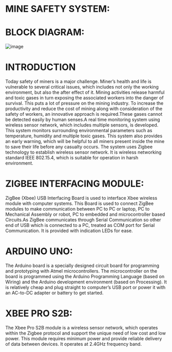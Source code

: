 # MINE SAFETY SYSTEM:

# BLOCK DIAGRAM:
![image](https://user-images.githubusercontent.com/98878142/155695360-e2ed7b56-994a-4e30-b90d-18365c5d5754.png)
                 

# INTRODUCTION
   Today safety of miners is a major challenge. Miner’s health and life is vulnerable to several
critical issues, which includes not only the working environment, but also the after effect of it.
Mining activities release harmful and toxic gases in turn exposing the associated workers into
the danger of survival. This puts a lot of pressure on the mining industry. To increase the
productivity and reduce the cost of mining along with consideration of the safety of workers,
an innovative approach is required.These gases cannot be detected easily by human senses.A real
time monitoring system using wireless sensor network, which includes multiple sensors, is
developed. This system monitors surrounding environmental parameters such as temperature,
humidity and multiple toxic gases. This system also provides an early warning, which will be
helpful to all miners present inside the mine to save their life before any casualty occurs. The
system uses Zigbee technology to establish wireless sensor network. It is wireless networking
standard IEEE 802.15.4, which is suitable for operation in harsh environment. 

# ZIGBEE INTERFACING MODULE:
  ZigBee (Xbee) USB Interfacing Board is used to interface Xbee wireless module with
computer systems. This Board is used to connect ZigBee modules to make communication
between PC to PC or laptop, PC to Mechanical Assembly or robot, PC to embedded and
microcontroller based Circuits.As ZigBee communicates through Serial Communication so 
other end of USB which is connected to a PC, treated as COM port for Serial Communication.
It is provided with indication LEDs for ease.

# ARDUINO UNO:
  The Arduino board is a specially designed circuit board for programming and prototyping with
Atmel microcontrollers. The microcontroller on the board is programmed using the Arduino
Programming Language (based on Wiring) and the Arduino development environment (based
on Processing). It is relatively cheap and plug straight to computer’s USB port or power it with
an AC-to-DC adapter or battery to get started. 

# XBEE PRO S2B:
  The Xbee Pro S2B module is a wireless sensor network, which operates within the Zigbee
protocol and support the unique need of low cost and low power. This module requires
minimum power and provide reliable delivery of data between devices. It operates at 2.4GHz
frequency band.

